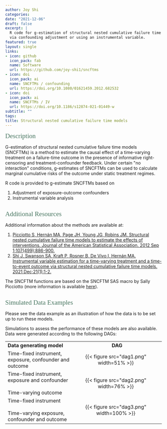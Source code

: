 ```yaml
---
author: Joy Shi
categories:
date: "2021-12-06"
draft: false
excerpt: |
  R code for g-estimation of structural nested cumulative failure time models 
  via confounding adjustment or using an instrumental variable. 
featured: true
layout: single
links:
- icon: github
  icon_pack: fab
  name: Software
  url: https://github.com/joy-shi1/sncftms
- icon: doi
  icon_pack: ai
  name: SNCFTMs / confounding
  url: https://doi.org/10.1080/01621459.2012.682532
- icon: doi
  icon_pack: ai
  name: SNCFTMs / IV 
  url: https://doi.org/10.1186/s12874-021-01449-w
subtitle: ""
tags:
title: Structural nested cumulative failure time models
---
```

<span style="color:#4b7863; font-family: 'Garamond'; font-size: 1.5em; font-weight: 100">Description</span>

G-estimation of structural nested cumulative failure time models (SNCFTMs) is a method to estimate the causal effect of a time-varying treatment on a failure-time outcome in the presence of informative right-censoring and treatment-confounder feedback. Under certain "no interaction" conditions, g-estimates of SNCFTMs can be used to calculate marginal cumulative risks of the outcome under static treatment regimes.

R code is provided to g-estimate SNCFTMs based on
1. Adjustment of exposure-outcome confounders 
2. Instrumental variable analysis

<br>
<span style="color:#4b7863; font-family: 'Garamond'; font-size: 1.5em; font-weight: 100">Additional Resources</span>

Additional information about the methods are available at:
1. [Picciotto S, Hernán MA, Page JH, Young JG, Robins JM. Structural nested cumulative failure time models to estimate the effects of interventions. Journal of the American Statistical Association. 2012 Sep 1;107(499):886-900.](https://doi.org/10.1080/01621459.2012.682532)
2. [Shi J, Swanson SA, Kraft P, Rosner B, De Vivo I, Hernán MA. Instrumental variable estimation for a time-varying treatment and a time-to-event outcome via structural nested cumulative failure time models. 2021 Dec;21(1):1-2.](https://doi.org/10.1186/s12874-021-01449-w)

The SNCFTM functions are based on the SNCFTM SAS macro by Sally Picciotto (more information is available [here](https://cdn1.sph.harvard.edu/wp-content/uploads/sites/148/2020/05/sncftmshell.zip)).

<br>
<span style="color:#4b7863; font-family: 'Garamond'; font-size: 1.5em; font-weight: 100">Simulated Data Examples</span>

Please see the data example as an illustration of how the data is to be set up to run these models.

Simulations to assess the performance of these models are also available. Data were generated according to the following DAGs:

<table>
  <tr>
    <td style="width:200px; font-size:16px"><b>Data generating model</b></td>
    <td style="text-align:center; vertical-align:middle; font-size:16px"><b>DAG</b></td>
  </tr>
  <!-- DAG 1 -->
  <tr>
    <td style="width:200px; vertical-align:middle; font-size:16px">
      Time-fixed instrument, exposure, confounder and outcome
    </td>
    <td style="padding-left: 0px; text-align: center">
      {{< figure src="dag1.png" width=51% >}}
    </td>
  </tr>
  <!-- DAG 2 -->
  <tr>
    <td style="width:200px; vertical-align:middle; font-size:16px">
      Time-fixed instrument, exposure and confounder<br><br>
      Time-varying outcome	
    </td>
    <td style="padding-left: 0px; text-align: center">
      {{< figure src="dag2.png" width=76% >}}
    </td>
  </tr>  
  <!-- DAG 3 -->
  <tr>
    <td style="width:200px; vertical-align:middle; font-size:16px">
      Time-fixed instrument<br><br>
      Time-varying exposure, confounder and outcome	</td>
    <td style="padding-left: 0px; text-align: center">
      {{< figure src="dag3.png" width=100% >}}
    </td>
  </tr>  
</table>
